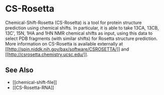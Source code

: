 # CS-Rosetta

Chemical-Shift-Rosetta (CS-Rosetta) is a tool for protein structure prediction using chemical shifts.
In particular, it is able to take 13CA, 13CB, 13C', 15N, 1HA and 1HN NMR chemical shifts as input, using this data to select PDB fragments (with similar shifts) for Rosetta structure prediction.
More information on CS-Rosetta is available externally at [[http://spin.niddk.nih.gov/bax/software/CSROSETTA/]] and [[http://csrosetta.chemistry.ucsc.edu/]].

## See Also
- [[chemical-shift-file]]
- [[CS-Rosetta-RNA]]

